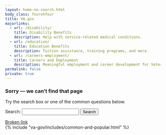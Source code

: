 ```yaml
---
layout: home-no-search.html
body_class: fourohfour
title: VA.gov
majorlinks:
  - url: /disability/
    title: Disability Benefits
    description: Help with service-related medical conditions.
  - url: /education/
    title: Education Benefits
    description: Tuition assistance, training programs, and more.
  - url: /careers-employment/
    title: Careers and Employment
    description: Meaningful employment and career development for Veterans and their families.
permalink: false
private: true
---
```

<div class="main maintenance-page" role="main">
  <div class="primary">
      <div class="row">
        <div class="text-center usa-content">
          <h3>Sorry — we can’t find that page</h3>
          <p>
            Try the search box or one of the common questions below.
          </p>
          <div class="feature va-flex va-flex--ctr">
            <form accept-charset="UTF-8" action="/search/" id="search_form" class="full-width" method="get">
              <div class="va-flex va-flex--top va-flex--jctr">
                <label for="mobile-query">Search:</label>
                <input autocomplete="off" class="usagov-search-autocomplete full-width" id="mobile-query" name="query" type="text" />
                <input type="submit" value="Search">
              </div>
            </form>
          </div>
        </div>
      </div>
    </div>
    <a href="/broken-link">Broken link</a>
</div>
{% include "va-gov/includes/common-and-popular.html" %}

<script src="/js/usa-search.js"></script>
<script>
  recordEvent({ event: 'nav-404-error' });
</script>
